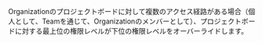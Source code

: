Organizationのプロジェクトボードに対して複数のアクセス経路がある場合（個人として、Teamを通じて、Organizationのメンバーとして）、プロジェクトボードに対する最上位の権限レベルが下位の権限レベルをオーバーライドします。

